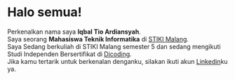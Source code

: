 # Halo semua! 

Perkenalkan nama saya **Iqbal Tio Ardiansyah**.\
Saya seorang **Mahasiswa Teknik Informatika** di [STIKI Malang](https://www.stiki.ac.id).\
Saya Sedang berkuliah di STIKI Malang semester 5 dan sedang mengikuti Studi Independen Bersertifikat di [Dicoding](https://www.dicoding.com/).\
Jika kamu tertarik untuk berkenalan denganku, silakan ikuti akun [Linkedin](https://www.linkedin.com/in/iqbal-tio-ardiansyah-9b9763216/)ku ya.
